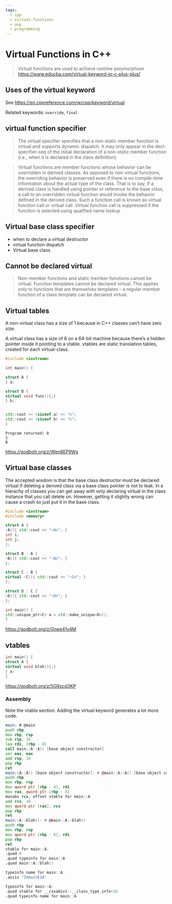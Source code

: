 ```yaml
---
tags:
  - cpp
  - virtual-functions
  - oop
  - programming
---
```





# Virtual Functions in C++

> Virtual functions are used to achieve runtime polymorphism
https://www.educba.com/virtual-keyword-in-c-plus-plus/

## Uses of the virtual keyword
See https://en.cppreference.com/w/cpp/keyword/virtual

Related keywords: `override`, `final`

## virtual function specifier
> The virtual specifier specifies that a non-static member function is virtual
> and supports dynamic dispatch. It may only appear in the decl-specifier-seq
> of the initial declaration of a non-static member function (i.e., when it is
> declared in the class definition).

> Virtual functions are member functions whose behavior can be overridden in
> derived classes. As opposed to non-virtual functions, the overriding behavior
> is preserved even if there is no compile-time information about the actual
> type of the class. That is to say, if a derived class is handled using
> pointer or reference to the base class, a call to an overridden virtual
> function would invoke the behavior defined in the derived class. Such a
> function call is known as virtual function call or virtual call. Virtual
> function call is suppressed if the function is selected using qualified name
> lookup

## Virtual base class specifier
- when to declare a virtual destructor
- virtual function dispatch
- Virtual base class

## Cannot be declared virtual
> Non-member functions and static member functions cannot be virtual. Function
> templates cannot be declared virtual. This applies only to functions that are
> themselves templates - a regular member function of a class template can be
> declared virtual.

## Virtual tables
A non-virtual class has a size of 1 because in C++ classes can’t have zero
size.

A virtual class has a size of 8 on a 64-bit machine because there’s a hidden
pointer inside it pointing to a vtable. vtables are static translation tables,
created for each virtual-class.

```cpp
#include <iostream>

int main() {

struct A {
} a;

struct B {
virtual void func(){;}
} b;


std::cout << (sizeof a) << "n";
std::cout << (sizeof b) << "n";
}
```

```text
Program returned: 0
1
8
```

https://godbolt.org/z/Wen6EP9Wx

## Virtual base classes
The accepted wisdom is that the base class destructor must be declared virtual if
deleting a derived class via a base class pointer is not to leak. In a hierachy
of classes you can get away with only declaring virtual in the class instance
that you call delete on. However, getting it slightly wrong can cause a crash
so just put it in the base class.

```cpp
#include <iostream>
#include <memory>

struct A {
~A(){ std::cout << "~An"; }
int i;
int j;
};

struct B : A {
~B(){ std::cout << "~Bn"; }
};

struct C : B {
virtual ~C(){ std::cout << "~Cn"; }
};

struct D : C {
~D(){ std::cout << "~Dn"; }
};

int main() {
std::unique_ptr<C> a = std::make_unique<D>();
}
```

https://godbolt.org/z/Gnee41v4M

## vtables

```cpp
int main() {
struct A {
virtual void blah(){;}
} a;
}
```

https://godbolt.org/z/5G9zcd3KP

### Assembly
Note the vtable section. Adding the virtual keyword generates a lot more code.

```asm
main: # @main
push rbp
mov rbp, rsp
sub rsp, 16
lea rdi, [rbp - 8]
call main::A::A() [base object constructor]
xor eax, eax
add rsp, 16
pop rbp
ret
main::A::A() [base object constructor]: # @main::A::A() [base object constructor]
push rbp
mov rbp, rsp
mov qword ptr [rbp - 8], rdi
mov rax, qword ptr [rbp - 8]
movabs rcx, offset vtable for main::A
add rcx, 16
mov qword ptr [rax], rcx
pop rbp
ret
main::A::blah(): # @main::A::blah()
push rbp
mov rbp, rsp
mov qword ptr [rbp - 8], rdi
pop rbp
ret
vtable for main::A:
.quad 0
.quad typeinfo for main::A
.quad main::A::blah()

typeinfo name for main::A:
.asciz "Z4mainE1A"

typeinfo for main::A:
.quad vtable for __cxxabiv1::__class_type_info+16
.quad typeinfo name for main::A
```
